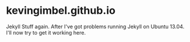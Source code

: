 kevingimbel.github.io
=====================

Jekyll Stuff again.
After I've got problems running Jekyll on Ubuntu 13.04. I'll now try to get it working here. 
